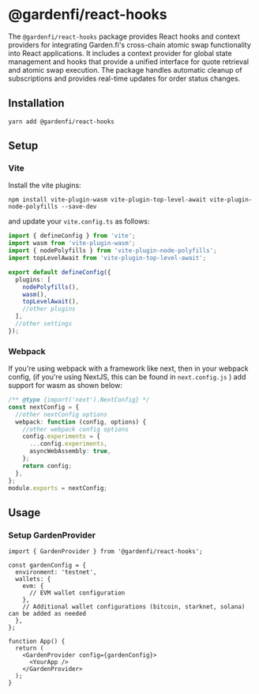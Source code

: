 # @gardenfi/react-hooks

The `@gardenfi/react-hooks` package provides React hooks and context providers for integrating Garden.fi's cross-chain atomic swap functionality into React applications. It includes a context provider for global state management and hooks that provide a unified interface for quote retrieval and atomic swap execution. The package handles automatic cleanup of subscriptions and provides real-time updates for order status changes.

## Installation

```
yarn add @gardenfi/react-hooks
```

## Setup

### Vite

Install the vite plugins:

```
npm install vite-plugin-wasm vite-plugin-top-level-await vite-plugin-node-polyfills --save-dev
```

and update your `vite.config.ts` as follows:

```typescript
import { defineConfig } from 'vite';
import wasm from 'vite-plugin-wasm';
import { nodePolyfills } from 'vite-plugin-node-polyfills';
import topLevelAwait from 'vite-plugin-top-level-await';

export default defineConfig({
  plugins: [
    nodePolyfills(),
    wasm(),
    topLevelAwait(),
    //other plugins
  ],
  //other settings
});
```

### Webpack

If you're using webpack with a framework like next, then in your webpack config, (if you're using NextJS, this can be found in `next.config.js` ) add support for wasm as shown below:

```typescript
/** @type {import('next').NextConfig} */
const nextConfig = {
  //other nextConfig options
  webpack: function (config, options) {
    //other webpack config options
    config.experiments = {
      ...config.experiments,
      asyncWebAssembly: true,
    };
    return config;
  },
};
module.exports = nextConfig;
```



## Usage

### Setup GardenProvider

```tsx
import { GardenProvider } from '@gardenfi/react-hooks';

const gardenConfig = {
  environment: 'testnet',
  wallets: {
    evm: {
      // EVM wallet configuration
    },
    // Additional wallet configurations (bitcoin, starknet, solana) can be added as needed
  },
};

function App() {
  return (
    <GardenProvider config={gardenConfig}>
      <YourApp />
    </GardenProvider>
  );
}
```